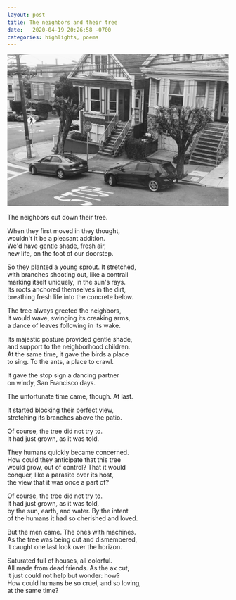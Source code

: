 ```yaml
---
layout: post
title: The neighbors and their tree
date:   2020-04-19 20:26:58 -0700
categories: highlights, poems
---
```

![truncated trees in the neighborhood](https://raw.githubusercontent.com/svvchen/nervxious/gh-pages/assets/images/tree.jpg)

The neighbors cut down their tree.   

When they first moved in they thought,  
wouldn't it be a pleasant addition.  
We'd have gentle shade, fresh air,  
new life, on the foot of our doorstep.  

So they planted a young sprout. It stretched,   
with branches shooting out, like a contrail   
marking itself uniquely, in the sun's rays.   
Its roots anchored themselves in the dirt,  
breathing fresh life into the concrete below.  

The tree always greeted the neighbors,  
It would wave, swinging its creaking arms,  
a dance of leaves following in its wake.  

Its majestic posture provided gentle shade,  
and support to the neighborhood children.  
At the same time, it gave the birds a place  
to sing. To the ants, a place to crawl.  

It gave the stop sign a dancing partner  
on windy, San Francisco days.  

The unfortunate time came, though. At last.  

It started blocking their perfect view,  
stretching its branches above the patio.   

Of course, the tree did not try to.  
It had just grown, as it was told.  

They humans quickly became concerned.  
How could they anticipate that this tree  
would grow, out of control? That it would  
conquer, like a parasite over its host,  
the view that it was once a part of?  

Of course, the tree did not try to.  
It had just grown, as it was told,  
by the sun, earth, and water. By the intent  
of the humans it had so cherished and loved.  

But the men came. The ones with machines.  
As the tree was being cut and dismembered,  
it caught one last look over the horizon.  

Saturated full of houses, all colorful.  
All made from dead friends. As the ax cut,  
it just could not help but wonder: how?  
How could humans be so cruel, and so loving,  
at the same time?

